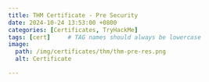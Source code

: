 ```yaml
---
title: THM Certificate - Pre Security
date: 2024-10-24 13:53:00 +0800
categories: [Certificates, TryHackMe]
tags: [cert]     # TAG names should always be lowercase
image:
  path: /img/certificates/thm/thm-pre-res.png
  alt: Certificate

---
```


